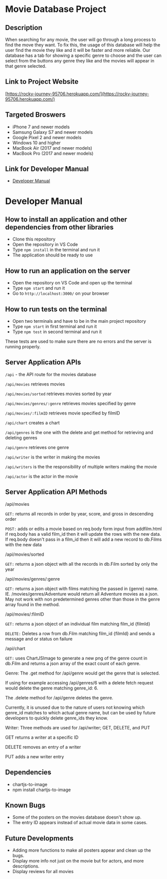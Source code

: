 # Movie Database Project

## Description
When searching for any movie, the user will go through a long process to find the move they want. To fix this, the usage of this database will help the user find the movie they like and it will be faster and more reliable. Our database has a tab for showing a specific genre to choose and the user can select from the buttons any genre they like and the movies will appear in that genre selected.


## Link to Project Website
[https://rocky-journey-95706.herokuapp.com/](https://rocky-journey-95706.herokuapp.com/)

## Targeted Broswers
* iPhone 7 and newer models
* Samsung Galaxy S7 and newer models
* Google Pixel 2 and newer models
* Windows 10 and higher
* MacBook Air (2017 and newer models)
* MacBook Pro (2017 and newer models)

## Link for Developer Manual
* [Developer Manual](https://github.com/NKoyfish/Group-11-INST377-MoviesDB#developer-manual)

# Developer Manual

## How to install an application and other dependencies from other libraries
* Clone this repository
* Open the repository in VS Code 
* Type ```npm install``` in the terminal and run it
* The application should be ready to use

## How to run an application on the server
* Open the repository on VS Code and open up the terminal
* Type ```npm start``` and run it
* Go to ```http://localhost:3000/``` on your browser

## How to run tests on the terminal
* Open two terminals and have to be in the main project repository
* Type ```npm start``` in first terminal and run it
* Type ```npm test``` in second terminal and run it

These tests are used to make sure there are no errors and the server is running properly.

## Server Application APIs
```/api``` - the API route for the movies database

```/api/movies``` retrieves movies
              
 ```/api/movies/sorted``` retrieves movies sorted by year
 
 ```/api/movies/genres/:genre``` retrieves movies specified by genre

```/api/movies/:filmID``` retrieves movie specified by filmID
  
```/api/chart``` creates a chart
  
```/api/genres``` is the one with the delete and get method for retrieving and deleting genres

```/api/genre``` retrieves one genre

```/api/writer``` is the writer in making the movies

```/api/writers``` is the the responsibility of multiple writers making the movie

```/api/actor``` is the actor in the movie


## Server Application API Methods

/api/movies

  ```GET:```  returns all records in order by year, score, and gross in descending order
              
  ```POST:``` adds or edits a movie based on req.body form input from addfilm.html
              if req.body has a valid film_id then it will update the rows with the new data.
              If req.body doesn't pass in a film_id then it will add a new record to db.Films with the new data
              
 /api/movies/sorted
 
  ```GET:```  returns a json object with all the records in db.Film sorted by only the year
  
 /api/movies/genres/:genre
  
  ```GET:```  returns a json object with films matching the passed in {genre} name. IE. /movies/genres/Adventure would return all Adventure movies as a json.
              May not work with non predetermined genres other than those in the genre array found in the method.

/api/movies/:filmID

  ```GET:```  returns a json object of an individual film matching film_id {filmId}
  
  ```DELETE:```  Deletes a row from db.Film matching film_id {filmId} and sends a message and or status on failure
  
/api/chart

  ```GET:```  uses ChartJSImage to generate a new png of the genre count in db.Film and returns a json array of the exact count of each genre.
  
Genre:
The .get method for /api/genre would get the genre that is selected.

If using for example accessing /api/genres/6 with a delete fetch request would delete the genre matching genre_id: 6.

The .delete method for /api/genre deletes the genre.

Currently, it is unused due to the nature of users not knowing which genre_id matches to which actual genre name, but can be used by future developers to quickly delete genre_ids they know.

Writer:
Three methods are used for /api/writer; GET, DELETE, and PUT

GET returns a writer at a specific ID

DELETE removes an entry of a writer

PUT adds a new writer entry



## Dependencies
* chartjs-to-image
* npm install chartjs-to-image

## Known Bugs
* Some of the posters on the movies database doesn't show up.
* The entry ID appears instead of actual movie data in some cases.

## Future Developments
* Adding more functions to make all posters appear and clean up the bugs.
* Display more info not just on the movie but for actors, and more descriptions.
* Display reviews for all movies

